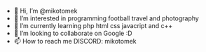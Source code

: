 - 👋 Hi, I’m @mikotomek
- 👀 I’m interested in programming football travel and photography 
- 🌱 I’m currently learning php html css javacript and c++
- 💞️ I’m looking to collaborate on Google :D
- 📫 How to reach me DISCORD: mikotomek
